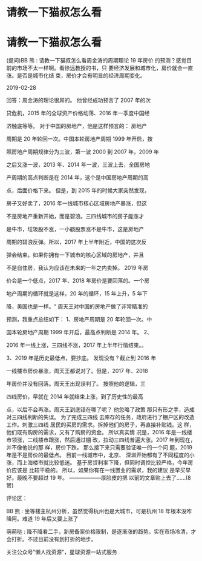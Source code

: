 # 请教一下猫叔怎么看

# 请教一下猫叔怎么看

(提问)BB 熊 : 请教一下猫叔怎么看周金涛的周期理论 19 年房价 的预测？感觉目前的市场不太一样啊。看徐远教授的书，只 要经济发展和城市化，房价就会一直涨。是否是城市化结 束，房价才会有明显的经济周期变化。

2019-02-28

回答：周金涛的理论很屌的。 他曾经成功预言了 2007 年的次

贷危机，2015 年的全球资产价格动荡、2016 年一季度中国经

济触底等等。 对于中国的房地产，他是这样预言的： 房地产

周期是 20 年轮回一次。中国本轮房地产周期 1999 年开启，按

照房地产周期规律分为三波，第一波 2000 到 2007 年，2009 年

之后又涨一波，2013 年、2014 年一波，三波上去，全国房地

产周期的高点判断是在 2014 年，这个是中国房地产周期的高

点，后面价格下来。 但是，到 2015 年的时候大家突然发现，

房子又好卖了，2016 年一线城市核心区域房地产暴涨，但这

不是房地产重新开始，而是碧浪。三四线城市的房子能涨才

是牛市，垃圾股不涨，一小戳股票涨不是牛市，这是房地产

周期的碧浪反弹。所以，2017 年上半年附近，中国的这次反

弹会结束。如果你拥有一下城市的核心区域的房地产，并且

不是自住房，我认为应该在未来的一年之内卖掉。 2019 年房

价会是一个低点，2017 年、2018 年房价是要回落的。一个房

地产周期的循环就是这样，20 年的循环，15 年上升，5 年下

降，美国也是一样。“ 周天王对中国的房地产做了非常精准的

预测，我重点总结如下： 1、房地产周期是 20 年轮回一次。中

国本轮房地产周期 1999 年开启，最高点判断是 2014 年。 2、

2016 年一线上涨，三四线不涨，2017 年上半年行情结束。。

3、2019 年是历史最低点，要抄底。 发现没有？截止到 2016 年

一线楼市房价暴涨，周天王都说对了。但是，2017 年、2018

年房价并没有回落。周天王出现误判了。 按照他的逻辑，三

四线房价，早就在 2014 年就结束上涨，到了历史性的最高

点，以后不会再涨。周天王到底错在哪了呢？ 他忽略了政策 那只有形之手，造成对三四线判断的失误。 为了完成三四线 去库存的任务，政府进行了棚户区的改造工作。刺激三四线 居民的买房的需求。拆掉他们的房子，再直接补贴钱。这 样，他们既有购房的需求，又有了购房的资金。 所以真实情 况是，2016 年是一线楼市领涨，二线楼市跟涨，然后通过棚 改，拉动三四线普遍大涨。2017 年到现在，并不像他说的那 样，房价下跌。 那么接下来只需要验证唯一的一个问 题，2019 年是不是房价的最低点。 目前一线城市中，北京、 深圳开始都有了不同程度的小涨，而上海楼市就比较低迷。 基于房贷利率下降，但同时调控比较严格，今年房价应该是 比较平稳的。 所以，如果你有在一线置业的需求，我的建议 是早买早好。最晚不要超过 19 年。 ——————厚脸皮的把 以前的文章贴上去了……(8 赞)

评论区：

BB 熊 : 坐等楼主杭州分析，虽然觉得杭州也是大城市，可是杭州 18 年根本没咋降阿。难道 19 年后又要上涨了

萌萌哒 : 降不降看二手，新房备案价格限制，是逐渐涨的趋势。实在市场冷清，才会打折。不过目前没有到打折的地步。

关注公众号"懒人找资源"，星球资源一站式服务